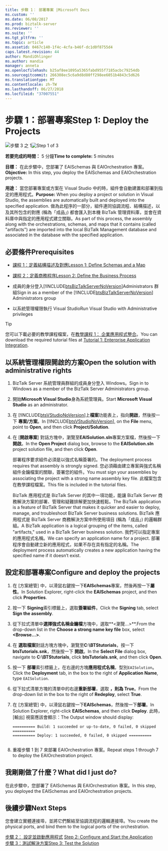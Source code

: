 ```yaml
---
title: 步驟 1： 部署專案 |Microsoft Docs
ms.custom: ''
ms.date: 06/08/2017
ms.prod: biztalk-server
ms.reviewer: ''
ms.suite: ''
ms.tgt_pltfrm: ''
ms.topic: article
ms.assetid: 0467c140-1f4c-4cfa-b46f-dc1d0f8755d4
caps.latest.revision: 44
author: MandiOhlinger
ms.author: mandia
manager: anneta
ms.openlocfilehash: b25af8ee1095a5365fabd955f7185acbc79254db
ms.sourcegitcommit: 266308ec5c6a9d8d80ff298ee6051b4843c5d626
ms.translationtype: MT
ms.contentlocale: zh-TW
ms.lasthandoff: 06/27/2018
ms.locfileid: "37007551"
---
```

# <a name="step-1-deploy-the-projects"></a><span data-ttu-id="da831-102">步驟 1：部署專案</span><span class="sxs-lookup"><span data-stu-id="da831-102">Step 1: Deploy the Projects</span></span>
<span data-ttu-id="da831-103">![步驟 3 之 1](../adapters-and-accelerators/adapter-oracle-database/media/step-1of3.gif "Step_1of3")</span><span class="sxs-lookup"><span data-stu-id="da831-103">![Step 1 of 3](../adapters-and-accelerators/adapter-oracle-database/media/step-1of3.gif "Step_1of3")</span></span>  
  
 <span data-ttu-id="da831-104">**若要完成的時間：** 5 分鐘</span><span class="sxs-lookup"><span data-stu-id="da831-104">**Time to complete:** 5 minutes</span></span>  
  
 <span data-ttu-id="da831-105">**目標：** 在此步驟中，您部署了 EAISchemas 與 EAIOrchestration 專案。</span><span class="sxs-lookup"><span data-stu-id="da831-105">**Objective:** In this step, you deploy the EAISchemas and EAIOrchestration projects.</span></span>  
  
 <span data-ttu-id="da831-106">**用途：** 當您部署專案或方案在 Visual Studio 中的時，組件會自動建置和部署到指定的應用程式。</span><span class="sxs-lookup"><span data-stu-id="da831-106">**Purpose:** When you deploy a project or solution in Visual Studio, the assemblies are automatically built and deployed into the specified application.</span></span> <span data-ttu-id="da831-107">做為此程序的一部分，組件連同協調流程、結構描述，以及其所包含的對應 (稱為「成品」) 都會匯入到本機 BizTalk 管理資料庫，並會在資料庫中與指定的應用程式建立關聯。</span><span class="sxs-lookup"><span data-stu-id="da831-107">As part of this process, the assembly along with the orchestrations, schemas, and maps that it contains (called "artifacts") are imported into the local BizTalk Management database and associated in the database with the specified application.</span></span>  
  
## <a name="prerequisites"></a><span data-ttu-id="da831-108">必要條件</span><span class="sxs-lookup"><span data-stu-id="da831-108">Prerequisites</span></span>  
  
- [<span data-ttu-id="da831-109">課程 1：定義結構描述及對應</span><span class="sxs-lookup"><span data-stu-id="da831-109">Lesson 1: Define Schemas and a Map</span></span>](../core/lesson-1-define-schemas-and-a-map.md)  
  
- [<span data-ttu-id="da831-110">課程 2：定義商務程序</span><span class="sxs-lookup"><span data-stu-id="da831-110">Lesson 2: Define the Business Process</span></span>](../core/lesson-2-define-the-business-process.md)  
  
- <span data-ttu-id="da831-111">成員的身分登入[!INCLUDE[btsBizTalkServerNoVersion](../includes/btsbiztalkservernoversion-md.md)]Administrators 群組</span><span class="sxs-lookup"><span data-stu-id="da831-111">Sign in as a member of the [!INCLUDE[btsBizTalkServerNoVersion](../includes/btsbiztalkservernoversion-md.md)] Administrators group</span></span>

- <span data-ttu-id="da831-112">以系統管理權限執行 Visual Studio</span><span class="sxs-lookup"><span data-stu-id="da831-112">Run Visual Studio with Administrative privileges</span></span>

> [!TIP]
> <span data-ttu-id="da831-113">您可以下載必要的教學課程檔案，在[教學課程 1： 企業應用程式整合](https://www.microsoft.com/download/details.aspx?id=22793)。</span><span class="sxs-lookup"><span data-stu-id="da831-113">You can download the required tutorial files at [Tutorial 1: Enterprise Application Integration](https://www.microsoft.com/download/details.aspx?id=22793).</span></span>

## <a name="open-the-solution-with-administrative-rights"></a><span data-ttu-id="da831-114">以系統管理權限開啟的方案</span><span class="sxs-lookup"><span data-stu-id="da831-114">Open the solution with administrative rights</span></span>  
  
1. <span data-ttu-id="da831-115">BizTalk Server 系統管理員群組的成員身分登入 Windows。</span><span class="sxs-lookup"><span data-stu-id="da831-115">Sign in to Windows as a member of the BizTalk Server Administrators group.</span></span>  
  
2. <span data-ttu-id="da831-116">開始**Microsoft Visual Studio**身為系統管理員。</span><span class="sxs-lookup"><span data-stu-id="da831-116">Start **Microsoft Visual Studio** as an administrator.</span></span>  
  
3. <span data-ttu-id="da831-117">在 [!INCLUDE[btsVStudioNoVersion](../includes/btsvstudionoversion-md.md)]上**檔案**功能表上，指向**開啟**，然後按一下 **專案/方案**。</span><span class="sxs-lookup"><span data-stu-id="da831-117">In [!INCLUDE[btsVStudioNoVersion](../includes/btsvstudionoversion-md.md)], on the **File** menu, point to **Open**, and then click **Project/Solution**.</span></span>  
  
4. <span data-ttu-id="da831-118">在 [**開啟專案**] 對話方塊中，瀏覽至**EAISolution.sln**專案方案檔，然後按一下**開啟**。</span><span class="sxs-lookup"><span data-stu-id="da831-118">In the **Open Project** dialog box, browse to the **EAISolution.sln** project solution file, and then click **Open**.</span></span>  
  
   <span data-ttu-id="da831-119">部署程序要求組件必須是以強式名稱簽署的。</span><span class="sxs-lookup"><span data-stu-id="da831-119">The deployment process requires that assembly is strongly signed.</span></span>  <span data-ttu-id="da831-120">您必須藉由建立專案與強式名稱組件金鑰檔案的關聯，簽署您的組件。</span><span class="sxs-lookup"><span data-stu-id="da831-120">You must sign your assemblies by associating the project with a strong name assembly key file.</span></span>  <span data-ttu-id="da831-121">此檔案包含在教學課程檔案。</span><span class="sxs-lookup"><span data-stu-id="da831-121">This file is included in the tutorial files.</span></span>  
  
   <span data-ttu-id="da831-122">BizTalk 應用程式是 BizTalk Server 的其中一項功能，能讓 BizTalk Server 商務解決方案的部署、管理和疑難排解更加快速輕鬆。</span><span class="sxs-lookup"><span data-stu-id="da831-122">The BizTalk application is a feature of BizTalk Server that makes it quicker and easier to deploy, manage, and troubleshoot BizTalk Server business solutions.</span></span> <span data-ttu-id="da831-123">BizTalk 應用程式是 BizTalk Server 商務解決方案中所使用項目 (稱為「成品」) 的邏輯群組。</span><span class="sxs-lookup"><span data-stu-id="da831-123">A BizTalk application is a logical grouping of the items, called "artifacts," used in a BizTalk Server business solution.</span></span> <span data-ttu-id="da831-124">我們可以指定專案的應用程式名稱。</span><span class="sxs-lookup"><span data-stu-id="da831-124">We can specify an application name for a project.</span></span>  <span data-ttu-id="da831-125">部署程序會自動建立新的應用程式，如果不存在具有指定的名稱。</span><span class="sxs-lookup"><span data-stu-id="da831-125">The deployment process automatically creates a new application having the specified name if it doesn’t exist.</span></span>  
  
## <a name="configure-and-deploy-the-projects"></a><span data-ttu-id="da831-126">設定和部署專案</span><span class="sxs-lookup"><span data-stu-id="da831-126">Configure and deploy the projects</span></span>  
  
1.  <span data-ttu-id="da831-127">在 [方案總管] 中，以滑鼠右鍵按一下**EAISchemas**專案，然後再按一下**屬性**。</span><span class="sxs-lookup"><span data-stu-id="da831-127">In Solution Explorer, right-click the **EAISchemas** project, and then click **Properties**.</span></span>  
  
2.  <span data-ttu-id="da831-128">按一下  **Signing**索引標籤上，選取**簽署組件**。</span><span class="sxs-lookup"><span data-stu-id="da831-128">Click the **Signing** tab, select **Sign the assembly**.</span></span>  
  
3.  <span data-ttu-id="da831-129">從下拉式清單中**選擇強式名稱金鑰檔**方塊中，選取**\<瀏覽...\>**.</span><span class="sxs-lookup"><span data-stu-id="da831-129">From the drop-down list in the **Choose a strong name key file** box, select **\<Browse…\>**.</span></span>  
  
4.  <span data-ttu-id="da831-130">在 **選取檔案**對話方塊方塊中，瀏覽至**C:\BTStutorials**，按一下**btsTutorials.snk**，然後按一下 **開啟**。</span><span class="sxs-lookup"><span data-stu-id="da831-130">In the **Select File** dialog box, navigate to **C:\BTStutorials**, click **btsTutorials.snk**, and then click **Open**.</span></span> 
  
5.  <span data-ttu-id="da831-131">按一下 **部署**索引標籤上，在右邊的方塊**應用程式名稱**，型別`EAISolution`。</span><span class="sxs-lookup"><span data-stu-id="da831-131">Click the **Deployment** tab, in the box to the right of **Application Name**, type `EAISolution`.</span></span>  
  
6.  <span data-ttu-id="da831-132">從下拉式清單方塊的清單中的右邊**重新部署**，選取 **，則為 True**。</span><span class="sxs-lookup"><span data-stu-id="da831-132">From the drop-down list in the box to the right of **Redeploy**, select **True**.</span></span>  
  
7.  <span data-ttu-id="da831-133">在 [方案總管] 中，以滑鼠右鍵按一下**EAISchemas**，然後按一下**部署**。</span><span class="sxs-lookup"><span data-stu-id="da831-133">In Solution Explorer, right-click **EAISchemas**, and then click **Deploy**.</span></span>  <span data-ttu-id="da831-134">此時，[輸出] 視窗應該會顯示：</span><span class="sxs-lookup"><span data-stu-id="da831-134">The Output window should display:</span></span>  
  
    ```  
    ========== Build: 1 succeeded or up-to-date, 0 failed, 0 skipped ==========  
    ========== Deploy: 1 succeeded, 0 failed, 0 skipped ==========  
  
    ```  
  
8.  <span data-ttu-id="da831-135">重複步驟 1 到 7 來部署 EAIOrchestration 專案。</span><span class="sxs-lookup"><span data-stu-id="da831-135">Repeat steps 1 through 7 to deploy the EAIOrchestration project.</span></span>  
  
## <a name="what-did-i-just-do"></a><span data-ttu-id="da831-136">我剛剛做了什麼？</span><span class="sxs-lookup"><span data-stu-id="da831-136">What did I just do?</span></span>  
 <span data-ttu-id="da831-137">在此步驟中，您部署了 EAISchemas 與 EAIOrchestration 專案。</span><span class="sxs-lookup"><span data-stu-id="da831-137">In this step, you deployed the EAISchemas and EAIOrchestration projects.</span></span>  
  
## <a name="next-steps"></a><span data-ttu-id="da831-138">後續步驟</span><span class="sxs-lookup"><span data-stu-id="da831-138">Next Steps</span></span>  
 <span data-ttu-id="da831-139">您會建立實體連接埠，並將它們繫結至協調流程的邏輯連接埠。</span><span class="sxs-lookup"><span data-stu-id="da831-139">You create the physical ports, and bind them to the logical ports of the orchestration.</span></span>  
  
 <span data-ttu-id="da831-140">[步驟 2： 設定並啟動應用程式](../core/step-2-configure-and-start-the-application1.md) </span><span class="sxs-lookup"><span data-stu-id="da831-140">[Step 2: Configure and Start the Application](../core/step-2-configure-and-start-the-application1.md) </span></span>  
 [<span data-ttu-id="da831-141">步驟 3：測試解決方案</span><span class="sxs-lookup"><span data-stu-id="da831-141">Step 3: Test the Solution</span></span>](../core/step-3-test-the-solution2.md)
